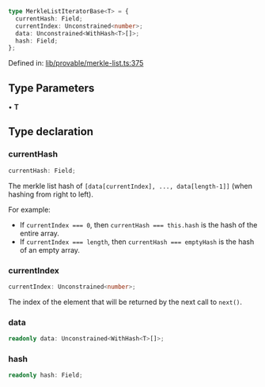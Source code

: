 ```ts
type MerkleListIteratorBase<T> = {
  currentHash: Field;
  currentIndex: Unconstrained<number>;
  data: Unconstrained<WithHash<T>[]>;
  hash: Field;
};
```

Defined in: [lib/provable/merkle-list.ts:375](https://github.com/o1-labs/o1js/blob/89b7d1522af805d6d4c45a96d7a9cbc29a457aec/src/lib/provable/merkle-list.ts#L375)

## Type Parameters

• **T**

## Type declaration

### currentHash

```ts
currentHash: Field;
```

The merkle list hash of `[data[currentIndex], ..., data[length-1]]` (when hashing from right to left).

For example:
- If `currentIndex === 0`, then `currentHash === this.hash` is the hash of the entire array.
- If `currentIndex === length`, then `currentHash === emptyHash` is the hash of an empty array.

### currentIndex

```ts
currentIndex: Unconstrained<number>;
```

The index of the element that will be returned by the next call to `next()`.

### data

```ts
readonly data: Unconstrained<WithHash<T>[]>;
```

### hash

```ts
readonly hash: Field;
```
